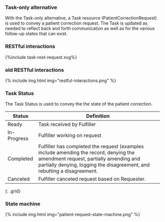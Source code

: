 ### Task-only alternative

With the Task-only alternative, a Task resource (PatientCorrectionRequest) is used to convey a patient correction request. The Task is updated as needed to reflect back and forth communication as well as for the various follow-up states that can exist.

### RESTful interactions

<div>
{%include task-rest-request.svg%}
</div>

### old RESTful interactions

{% include img.html img="restful-interactions.png" %}

### Task Status

The Task Status is used to convey the the state of the patient correction.

Status | Definition |
---|---
Ready | Task received by Fulfiller
In-Progress | Fulfiller working on request
Completed | Fulfiller has completed the request (examples include amending the record, denying the amendment request, partially amending and partially denying, logging the disagreement, and rebutting a disagreement.
Canceled | Fulfiller canceled request based on Requester.
{: .grid}

### State machine

{% include img.html img="patient-request-state-machine.png" %}
